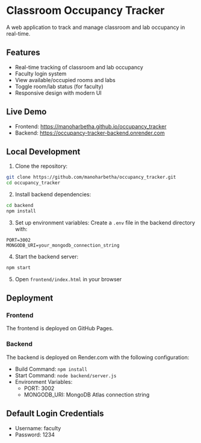 # Classroom Occupancy Tracker

A web application to track and manage classroom and lab occupancy in real-time.

## Features

- Real-time tracking of classroom and lab occupancy
- Faculty login system
- View available/occupied rooms and labs
- Toggle room/lab status (for faculty)
- Responsive design with modern UI

## Live Demo

- Frontend: https://manoharbetha.github.io/occupancy_tracker
- Backend: https://occupancy-tracker-backend.onrender.com

## Local Development

1. Clone the repository:
```bash
git clone https://github.com/manoharbetha/occupancy_tracker.git
cd occupancy_tracker
```

2. Install backend dependencies:
```bash
cd backend
npm install
```

3. Set up environment variables:
Create a `.env` file in the backend directory with:
```
PORT=3002
MONGODB_URI=your_mongodb_connection_string
```

4. Start the backend server:
```bash
npm start
```

5. Open `frontend/index.html` in your browser

## Deployment

### Frontend
The frontend is deployed on GitHub Pages.

### Backend
The backend is deployed on Render.com with the following configuration:
- Build Command: `npm install`
- Start Command: `node backend/server.js`
- Environment Variables:
  - PORT: 3002
  - MONGODB_URI: MongoDB Atlas connection string

## Default Login Credentials
- Username: faculty
- Password: 1234
